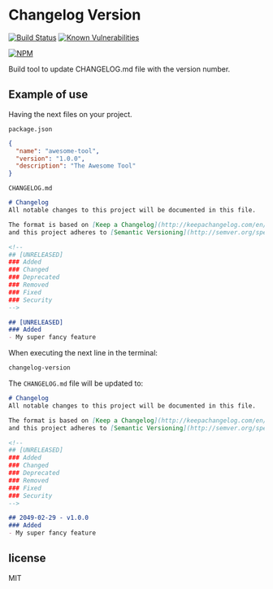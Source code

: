 # Changelog Version

[![Build Status](https://travis-ci.org/AlbertoFdzM/changelog-version.svg?branch=master)](https://travis-ci.org/AlbertoFdzM/changelog-version) [![Known Vulnerabilities](https://snyk.io/test/github/AlbertoFdzM/changelog-version/badge.svg?targetFile=package.json)](https://snyk.io/test/github/AlbertoFdzM/changelog-version?targetFile=package.json)

[![NPM](https://nodei.co/npm/changelog-version.png)](https://nodei.co/npm/changelog-version/)

Build tool to update CHANGELOG.md file with the version number.

## Example of use

Having the next files on your project.

`package.json`
```json
{
  "name": "awesome-tool",
  "version": "1.0.0",
  "description": "The Awesome Tool"
}
```

`CHANGELOG.md`
```markdown
# Changelog
All notable changes to this project will be documented in this file.

The format is based on [Keep a Changelog](http://keepachangelog.com/en/1.0.0/)
and this project adheres to [Semantic Versioning](http://semver.org/spec/v2.0.0.html).

<!--
## [UNRELEASED]
### Added
### Changed
### Deprecated
### Removed
### Fixed
### Security
-->

## [UNRELEASED]
### Added
- My super fancy feature
```

When executing the next line in the terminal:
```bash
changelog-version
```

The `CHANGELOG.md` file will be updated to:
```markdown
# Changelog
All notable changes to this project will be documented in this file.

The format is based on [Keep a Changelog](http://keepachangelog.com/en/1.0.0/)
and this project adheres to [Semantic Versioning](http://semver.org/spec/v2.0.0.html).

<!--
## [UNRELEASED]
### Added
### Changed
### Deprecated
### Removed
### Fixed
### Security
-->

## 2049-02-29 - v1.0.0
### Added
- My super fancy feature
```

## license

MIT
